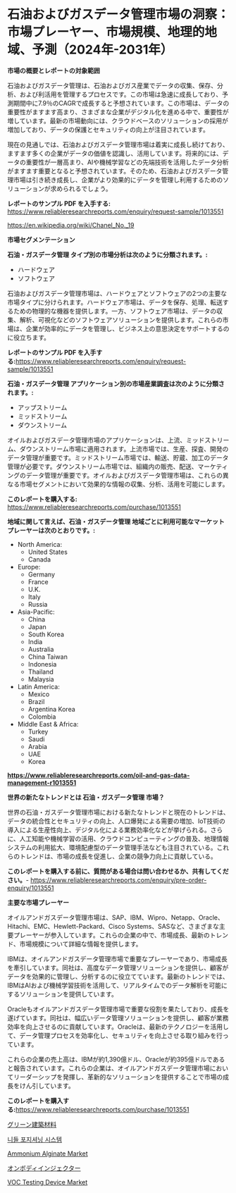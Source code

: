 <p><h1>石油およびガスデータ管理市場の洞察：市場プレーヤー、市場規模、地理的地域、予測（2024年-2031年）</h1></p><p><strong>市場の概要とレポートの対象範囲</strong></p>
<p><p>石油およびガスデータ管理は、石油およびガス産業でデータの収集、保存、分析、および利活用を管理するプロセスです。この市場は急速に成長しており、予測期間中に7.9％のCAGRで成長すると予想されています。この市場は、データの重要性がますます高まり、さまざまな企業がデジタル化を進める中で、重要性が増しています。最新の市場動向には、クラウドベースのソリューションの採用が増加しており、データの保護とセキュリティの向上が注目されています。</p><p>現在の見通しでは、石油およびガスデータ管理市場は着実に成長し続けており、ますます多くの企業がデータの価値を認識し、活用しています。将来的には、データの重要性が一層高まり、AIや機械学習などの先端技術を活用したデータ分析がますます重要となると予想されています。そのため、石油およびガスデータ管理市場は引き続き成長し、企業がより効果的にデータを管理し利用するためのソリューションが求められるでしょう。</p></p>
<p><strong>レポートのサンプル PDF を入手する:</strong> <a href="https://www.reliableresearchreports.com/enquiry/request-sample/1013551">https://www.reliableresearchreports.com/enquiry/request-sample/1013551</a></p>
<p><a href="https://en.wikipedia.org/wiki/Chanel_No._19">https://en.wikipedia.org/wiki/Chanel_No._19</a></p>
<p><strong>市場セグメンテーション</strong></p>
<p><strong>石油・ガスデータ管理 タイプ別の市場分析は次のように分類されます。:</strong></p>
<p><ul><li>ハードウェア</li><li>ソフトウェア</li></ul></p>
<p><p>石油およびガスデータ管理市場は、ハードウェアとソフトウェアの2つの主要な市場タイプに分けられます。ハードウェア市場は、データを保存、処理、転送するための物理的な機器を提供します。一方、ソフトウェア市場は、データの収集、解析、可視化などのソフトウェアソリューションを提供します。これらの市場は、企業が効率的にデータを管理し、ビジネス上の意思決定をサポートするのに役立ちます。</p></p>
<p><strong>レポートのサンプル PDF を入手する:</strong><a href="https://www.reliableresearchreports.com/enquiry/request-sample/1013551">https://www.reliableresearchreports.com/enquiry/request-sample/1013551</a></p>
<p><strong> 石油・ガスデータ管理 アプリケーション別の市場産業調査は次のように分類されます。:</strong></p>
<p><ul><li>アップストリーム</li><li>ミッドストリーム</li><li>ダウンストリーム</li></ul></p>
<p><p>オイルおよびガスデータ管理市場のアプリケーションは、上流、ミッドストリーム、ダウンストリーム市場に適用されます。上流市場では、生産、探査、開発のデータ管理が重要です。ミッドストリーム市場では、輸送、貯蔵、加工のデータ管理が必要です。ダウンストリーム市場では、組織内の販売、配送、マーケティングのデータ管理が重要です。オイルおよびガスデータ管理市場は、これらの異なる市場セグメントにおいて効果的な情報の収集、分析、活用を可能にします。</p></p>
<p><strong>このレポートを購入する:</strong> <a href="https://www.reliableresearchreports.com/purchase/1013551">https://www.reliableresearchreports.com/purchase/1013551</a></p>
<p><strong>地域に関して言えば、石油・ガスデータ管理 地域ごとに利用可能なマーケットプレーヤーは次のとおりです。:</strong></p>
<p><ul>
    <li>
        North America:
        <ul>
            <li>United States</li>
            <li>Canada</li>
        </ul>
    </li>
    <li>
        Europe:
        <ul>
            <li>Germany</li>
            <li>France</li>
            <li>U.K.</li>
            <li>Italy</li>
            <li>Russia</li>
        </ul>
    </li>
    <li>
        Asia-Pacific:
        <ul>
            <li>China</li>
            <li>Japan</li>
            <li>South Korea</li>
            <li>India</li>
            <li>Australia</li>
            <li>China Taiwan</li>
            <li>Indonesia</li>
            <li>Thailand</li>
            <li>Malaysia</li>
        </ul>
    </li>
    <li>
        Latin America:
        <ul>
            <li>Mexico</li>
            <li>Brazil</li>
            <li>Argentina Korea</li>
            <li>Colombia</li>
        </ul>
    </li>
    <li>
        Middle East & Africa:
        <ul>
            <li>Turkey</li>
            <li>Saudi</li>
            <li>Arabia</li>
            <li>UAE</li>
            <li>Korea</li>
        </ul>
    </li>
    </ul></p>
<p><strong><a href="https://www.reliableresearchreports.com/oil-and-gas-data-management-r1013551">https://www.reliableresearchreports.com/oil-and-gas-data-management-r1013551</a></strong></p>
<p><strong>世界の新たなトレンドとは 石油・ガスデータ管理 市場？</strong></p>
<p><p>世界の石油・ガスデータ管理市場における新たなトレンドと現在のトレンドは、データの統合性とセキュリティの向上、人口爆発による需要の増加、IoT技術の導入による生産性向上、デジタル化による業務効率化などが挙げられる。さらに、人工知能や機械学習の活用、クラウドコンピューティングの普及、地理情報システムの利用拡大、環境配慮型のデータ管理手法なども注目されている。これらのトレンドは、市場の成長を促進し、企業の競争力向上に貢献している。</p></p>
<p><strong>このレポートを購入する前に、質問がある場合は問い合わせるか、共有してください。</strong>- <a href="https://www.reliableresearchreports.com/enquiry/pre-order-enquiry/1013551">https://www.reliableresearchreports.com/enquiry/pre-order-enquiry/1013551</a></p>
<p><strong>主要な市場プレーヤー</strong></p>
<p><p>オイルアンドガスデータ管理市場は、SAP、IBM、Wipro、Netapp、Oracle、Hitachi、EMC、Hewlett-Packard、Cisco Systems、SASなど、さまざまな主要プレーヤーが参入しています。これらの企業の中で、市場成長、最新のトレンド、市場規模について詳細な情報を提供します。</p><p>IBMは、オイルアンドガスデータ管理市場で重要なプレーヤーであり、市場成長を牽引しています。同社は、高度なデータ管理ソリューションを提供し、顧客がデータを効果的に管理し、分析するのに役立てています。最新のトレンドでは、IBMはAIおよび機械学習技術を活用して、リアルタイムでのデータ解析を可能にするソリューションを提供しています。</p><p>Oracleもオイルアンドガスデータ管理市場で重要な役割を果たしており、成長を遂げています。同社は、幅広いデータ管理ソリューションを提供し、顧客が業務効率を向上させるのに貢献しています。Oracleは、最新のテクノロジーを活用して、データ管理プロセスを効率化し、セキュリティを向上させる取り組みを行っています。</p><p>これらの企業の売上高は、IBMが約1,390億ドル、Oracleが約395億ドルであると報告されています。これらの企業は、オイルアンドガスデータ管理市場においてリーダーシップを発揮し、革新的なソリューションを提供することで市場の成長をけん引しています。</p></p>
<p><strong>このレポートを購入する:</strong><a href="https://www.reliableresearchreports.com/purchase/1013551">https://www.reliableresearchreports.com/purchase/1013551</a></p>
<p><p><a href="https://github.com/zjkmgcs938405/Market-Research-Report-List-3/blob/main/636350051054.md">グリーン建築材料</a></p><p><a href="https://github.com/KellyLyncyh543964/Market-Research-Report-List-3/blob/main/207649165241.md">니들 포지셔닝 시스템</a></p><p><a href="https://medium.com/@fosterfahey1016/global-ammonium-alginate-market-opportunities-and-forecast-for-period-from-2024-to-2031-36f049a30076">Ammonium Alginate Market</a></p><p><a href="https://medium.com/@evekerluke2023/%E4%B8%96%E7%95%8C%E3%81%AE%E6%9C%AC%E4%BD%93%E3%82%A4%E3%83%B3%E3%82%B8%E3%82%A7%E3%82%AF%E3%82%BF%E3%83%BC%E6%A5%AD%E7%95%8C-%E7%A8%AE%E9%A1%9E-%E3%82%A2%E3%83%97%E3%83%AA%E3%82%B1%E3%83%BC%E3%82%B7%E3%83%A7%E3%83%B3-%E5%B8%82%E5%A0%B4%E3%83%97%E3%83%AC%E3%83%BC%E3%83%A4%E3%83%BC-%E5%9C%B0%E5%9F%9F%E5%88%A5%E6%88%90%E9%95%B7%E5%88%86%E6%9E%90-%E5%B0%86%E6%9D%A5%E3%82%B7%E3%83%8A%E3%83%AA%E3%82%AA-2024%E5%B9%B4-2031%E5%B9%B4-1216e027a497">オンボディインジェクター</a></p><p><a href="https://issuu.com/reportprime-2/docs/voc-testing-device-market-size-2030.pptx">VOC Testing Device Market</a></p></p>